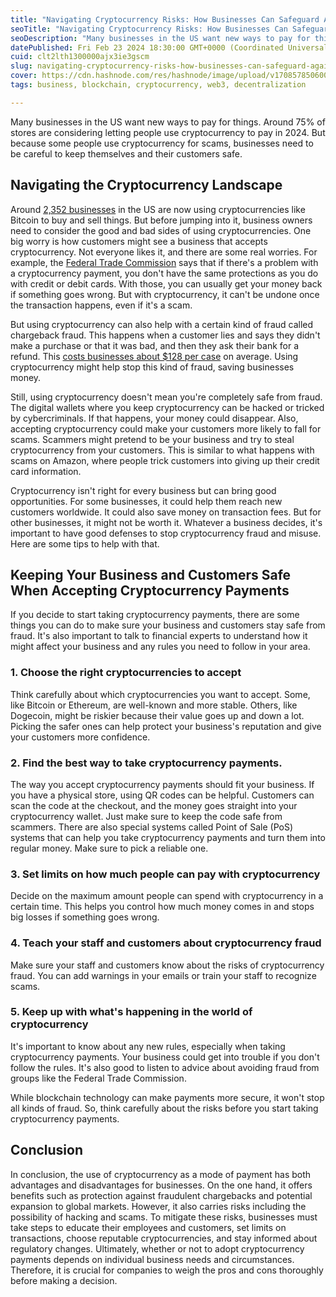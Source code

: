 ```yaml
---
title: "Navigating Cryptocurrency Risks: How Businesses Can Safeguard Against Fraud"
seoTitle: "Navigating Cryptocurrency Risks: How Businesses Can Safeguard Against "
seoDescription: "Many businesses in the US want new ways to pay for things. Around 75% of stores are considering letting people use cryptocurrency to pay in 2024. "
datePublished: Fri Feb 23 2024 18:30:00 GMT+0000 (Coordinated Universal Time)
cuid: clt2lth1300000ajx3ie3gscm
slug: navigating-cryptocurrency-risks-how-businesses-can-safeguard-against-fraud
cover: https://cdn.hashnode.com/res/hashnode/image/upload/v1708578506001/843068d4-9426-4cb5-b143-293769b86fae.png
tags: business, blockchain, cryptocurrency, web3, decentralization

---
```


Many businesses in the US want new ways to pay for things. Around 75% of stores are considering letting people use cryptocurrency to pay in 2024. But because some people use cryptocurrency for scams, businesses need to be careful to keep themselves and their customers safe.

## Navigating the Cryptocurrency Landscape

Around [2,352 businesses](https://www.cnbc.com/2022/07/29/deloitte-75-percent-of-retailers-plan-to-accept-crypto-payments-in-2-years.html) in the US are now using cryptocurrencies like Bitcoin to buy and sell things. But before jumping into it, business owners need to consider the good and bad sides of using cryptocurrencies. One big worry is how customers might see a business that accepts cryptocurrency. Not everyone likes it, and there are some real worries. For example, the [Federal Trade Commission](https://consumer.ftc.gov/articles/what-know-about-cryptocurrency-and-scams) says that if there's a problem with a cryptocurrency payment, you don't have the same protections as you do with credit or debit cards. With those, you can usually get your money back if something goes wrong. But with cryptocurrency, it can't be undone once the transaction happens, even if it's a scam.

But using cryptocurrency can also help with a certain kind of fraud called chargeback fraud. This happens when a customer lies and says they didn't make a purchase or that it was bad, and then they ask their bank for a refund. This [costs businesses about $128 per case](https://chargebacks911.com/chargeback-costs/) on average. Using cryptocurrency might help stop this kind of fraud, saving businesses money.

Still, using cryptocurrency doesn't mean you're completely safe from fraud. The digital wallets where you keep cryptocurrency can be hacked or tricked by cybercriminals. If that happens, your money could disappear. Also, accepting cryptocurrency could make your customers more likely to fall for scams. Scammers might pretend to be your business and try to steal cryptocurrency from your customers. This is similar to what happens with scams on Amazon, where people trick customers into giving up their credit card information.

Cryptocurrency isn't right for every business but can bring good opportunities. For some businesses, it could help them reach new customers worldwide. It could also save money on transaction fees. But for other businesses, it might not be worth it. Whatever a business decides, it's important to have good defenses to stop cryptocurrency fraud and misuse. Here are some tips to help with that.

## Keeping Your Business and Customers Safe When Accepting Cryptocurrency Payments

If you decide to start taking cryptocurrency payments, there are some things you can do to make sure your business and customers stay safe from fraud. It's also important to talk to financial experts to understand how it might affect your business and any rules you need to follow in your area.

### 1\. Choose the right cryptocurrencies to accept

Think carefully about which cryptocurrencies you want to accept. Some, like Bitcoin or Ethereum, are well-known and more stable. Others, like Dogecoin, might be riskier because their value goes up and down a lot. Picking the safer ones can help protect your business's reputation and give your customers more confidence.

### 2\. Find the best way to take cryptocurrency payments.

The way you accept cryptocurrency payments should fit your business. If you have a physical store, using QR codes can be helpful. Customers can scan the code at the checkout, and the money goes straight into your cryptocurrency wallet. Just make sure to keep the code safe from scammers. There are also special systems called Point of Sale (PoS) systems that can help you take cryptocurrency payments and turn them into regular money. Make sure to pick a reliable one.

### 3\. Set limits on how much people can pay with cryptocurrency

Decide on the maximum amount people can spend with cryptocurrency in a certain time. This helps you control how much money comes in and stops big losses if something goes wrong.

### 4\. Teach your staff and customers about cryptocurrency fraud

Make sure your staff and customers know about the risks of cryptocurrency fraud. You can add warnings in your emails or train your staff to recognize scams.

### 5\. Keep up with what's happening in the world of cryptocurrency

It's important to know about any new rules, especially when taking cryptocurrency payments. Your business could get into trouble if you don't follow the rules. It's also good to listen to advice about avoiding fraud from groups like the Federal Trade Commission.

While blockchain technology can make payments more secure, it won't stop all kinds of fraud. So, think carefully about the risks before you start taking cryptocurrency payments.

## Conclusion

In conclusion, the use of cryptocurrency as a mode of payment has both advantages and disadvantages for businesses. On the one hand, it offers benefits such as protection against fraudulent chargebacks and potential expansion to global markets. However, it also carries risks including the possibility of hacking and scams. To mitigate these risks, businesses must take steps to educate their employees and customers, set limits on transactions, choose reputable cryptocurrencies, and stay informed about regulatory changes. Ultimately, whether or not to adopt cryptocurrency payments depends on individual business needs and circumstances. Therefore, it is crucial for companies to weigh the pros and cons thoroughly before making a decision.